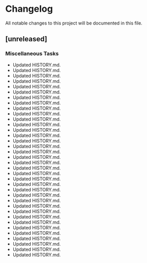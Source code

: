 # Changelog

All notable changes to this project will be documented in this file.

## [unreleased]

### Miscellaneous Tasks

- Updated HISTORY.md.
- Updated HISTORY.md.
- Updated HISTORY.md.
- Updated HISTORY.md.
- Updated HISTORY.md.
- Updated HISTORY.md.
- Updated HISTORY.md.
- Updated HISTORY.md.
- Updated HISTORY.md.
- Updated HISTORY.md.
- Updated HISTORY.md.
- Updated HISTORY.md.
- Updated HISTORY.md.
- Updated HISTORY.md.
- Updated HISTORY.md.
- Updated HISTORY.md.
- Updated HISTORY.md.
- Updated HISTORY.md.
- Updated HISTORY.md.
- Updated HISTORY.md.
- Updated HISTORY.md.
- Updated HISTORY.md.
- Updated HISTORY.md.
- Updated HISTORY.md.
- Updated HISTORY.md.
- Updated HISTORY.md.
- Updated HISTORY.md.
- Updated HISTORY.md.
- Updated HISTORY.md.
- Updated HISTORY.md.
- Updated HISTORY.md.
- Updated HISTORY.md.
- Updated HISTORY.md.
- Updated HISTORY.md.
- Updated HISTORY.md.
- Updated HISTORY.md.

<!-- generated by git-cliff -->
